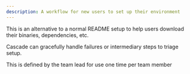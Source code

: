 ```yaml
---
description: A workflow for new users to set up their environment
---
```


This is an alternative to a normal README setup to help users download their binaries, dependencies, etc.

Cascade can gracefully handle failures or intermediary steps to triage setup.

This is defined by the team lead for use one time per team member